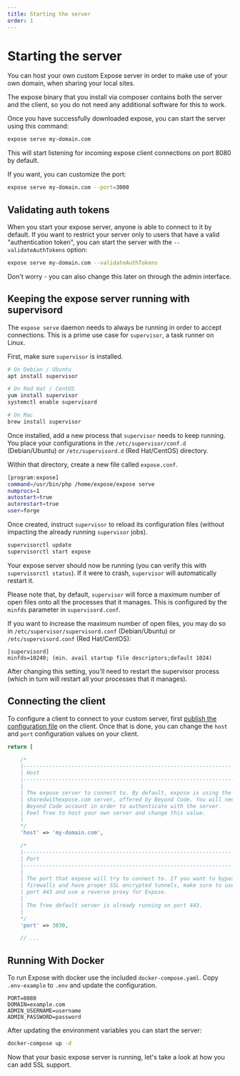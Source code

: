 ```yaml
---
title: Starting the server
order: 1
---
```


# Starting the server

You can host your own custom Expose server in order to make use of your own domain, when sharing your local sites.  

The expose binary that you install via composer contains both the server and the client, so you do not need any additional software for this to work.

Once you have successfully downloaded expose, you can start the server using this command:

````bash
expose serve my-domain.com
````

This will start listening for incoming expose client connections on port 8080 by default.

If you want, you can customize the port:

```bash
expose serve my-domain.com --port=3000
```

## Validating auth tokens

When you start your expose server, anyone is able to connect to it by default. If you want to restrict your server only to users that have a valid "authentication token", you can start the server with the `--validateAuthTokens` option:

```bash
expose serve my-domain.com --validateAuthTokens
```

Don't worry - you can also change this later on through the admin interface.

## Keeping the expose server running with supervisord

The `expose serve` daemon needs to always be running in order to accept connections. This is a prime use case for `supervisor`, a task runner on Linux.

First, make sure `supervisor` is installed.

```bash
# On Debian / Ubuntu
apt install supervisor

# On Red Hat / CentOS
yum install supervisor
systemctl enable supervisord

# On Mac
brew install supervisor
```

Once installed, add a new process that `supervisor` needs to keep running. You place your configurations in the `/etc/supervisor/conf.d` (Debian/Ubuntu) or `/etc/supervisord.d` (Red Hat/CentOS) directory.

Within that directory, create a new file called `expose.conf`.

```bash
[program:expose]
command=/usr/bin/php /home/expose/expose serve
numprocs=1
autostart=true
autorestart=true
user=forge
```

Once created, instruct `supervisor` to reload its configuration files (without impacting the already running `supervisor` jobs).

```bash
supervisorctl update
supervisorctl start expose
```

Your expose server should now be running (you can verify this with `supervisorctl status`). If it were to crash, `supervisor` will automatically restart it.

Please note that, by default, `supervisor` will force a maximum number of open files onto all the processes that it manages. This is configured by the `minfds` parameter in `supervisord.conf`.

If you want to increase the maximum number of open files, you may do so in `/etc/supervisor/supervisord.conf` (Debian/Ubuntu) or `/etc/supervisord.conf` (Red Hat/CentOS):

```
[supervisord]
minfds=10240; (min. avail startup file descriptors;default 1024)
```

After changing this setting, you'll need to restart the supervisor process (which in turn will restart all your processes that it manages).


## Connecting the client

To configure a client to connect to your custom server, first [publish the configuration file](/docs/expose/client/configuration) on the client. Once that is done, you can change the `host` and `port` configuration values on your client.

```php
return [

    /*
    |--------------------------------------------------------------------------
    | Host
    |--------------------------------------------------------------------------
    |
    | The expose server to connect to. By default, expose is using the free 
    | sharedwithexpose.com server, offered by Beyond Code. You will need a free
    | Beyond Code account in order to authenticate with the server.
    | Feel free to host your own server and change this value.
    |
    */
    'host' => 'my-domain.com',

    /*
    |--------------------------------------------------------------------------
    | Port
    |--------------------------------------------------------------------------
    |
    | The port that expose will try to connect to. If you want to bypass 
    | firewalls and have proper SSL encrypted tunnels, make sure to use
    | port 443 and use a reverse proxy for Expose. 
    |
    | The free default server is already running on port 443.
    |
    */
    'port' => 3030,

    // ...
```

## Running With Docker

To run Expose with docker use the included `docker-compose.yaml`. Copy `.env-example` to `.env` and update the configuration.

```
PORT=8080
DOMAIN=example.com
ADMIN_USERNAME=username
ADMIN_PASSWORD=password
```

After updating the environment variables you can start the server:

```bash
docker-compose up -d
```

Now that your basic expose server is running, let's take a look at how you can add SSL support.
